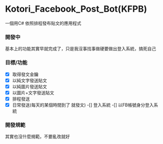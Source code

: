 Kotori_Facebook_Post_Bot(KFPB)
==============================
一個用C# 依照排程發布貼文的應用程式

### 開發中
基本上的功能其實早就完成了，只是我沒事找事做硬要做出登入系統，搞死自己

### 目標/功能
-[x] 取得發文金鑰
-[x] 以純文字發送貼文
-[x] 以純圖片發送貼文
-[x] 以圖片+文字發送貼文
-[x] 排程發送
-[x] 日常發送(每天的某個時間到了 就發文)
-[] 登入系統
-[] 以FB帳號身分登入系統

### 開發規範
其實也沒什麼規範，不要亂改就好
